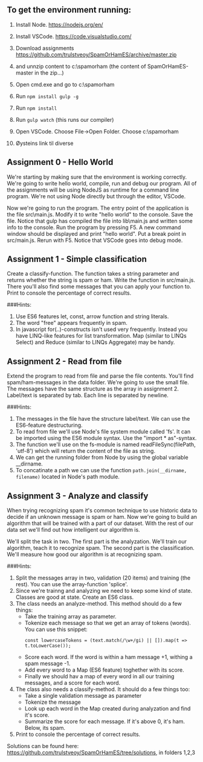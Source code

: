 ## To get the environment running:
1. Install Node. https://nodejs.org/en/
2. Install VSCode. https://code.visualstudio.com/  
3. Download assignments https://github.com/trulstveoy/SpamOrHamES/archive/master.zip
4. and unnzip content to c:\spamorham (the content of SpamOrHamES-master in the zip...)
5. Open cmd.exe and go to c:\spamorham
3. Run `npm install gulp -g`
4. Run `npm install`
5. Run `gulp watch` (this runs our compiler)
6. Open VSCode. Choose File->Open Folder. Choose c:\spamorham

7. Øysteins link til diverse

## Assignment 0 - Hello World
We're starting by making sure that the environment is working correctly. We're going to write hello world,
compile, run and debug our program. All of the assignments will be
using NodeJS as runtime for a command line program. We're not using Node directly but through
the editor, VSCode. 

Now we're going to run the program. The entry point of the application
is the file src\main.js. Modify it to write "hello world" to the console. Save the file.
Notice that gulp has compiled the file into lib\main.js and written some info to the console.
Run the program by pressing F5. A new command window should be displayed and print "hello world". Put a
break point in src/main.js. Rerun with F5. Notice that VSCode goes into debug mode.

## Assignment 1 - Simple classification
Create a classify-function. The function takes a string parameter and returns whether the string
is spam or ham. Write the function in src/main.js. There you'll also find some messages that
you can apply your function to. Print to console the percentage of correct results.

###Hints:
1. Use ES6 features let, const, arrow function and string literals. 
2. The word "free" appears frequently in spam.
3. In javascript for(..)-constructs isn't used very frequently. Instead you have LINQ-like features for list transformation.
Map (similar to LINQs Select) and Reduce (similar to LINQs Aggregate) may be handy.

## Assignment 2 - Read from file
Extend the program to read from file and parse the file contents. You'll find spam/ham-messages in the data folder.
We're going to use the small file. The messages have the same structure as the array in assignment 2. 
Label/text is separated by tab. Each line is separated by newline.

###Hints:
1. The messages in the file have the structure label/text. We can use the ES6-feature destructuring.
2. To read from file we'll use Node's file system module called 'fs'. It can be imported using the ES6 module syntax. Use the "import * as"-syntax.
3. The function we'll use on the fs-module is named readFileSync(filePath, 'utf-8') which will return the content of the file as string.
4. We can get the running folder from Node by using the global variable __dirname.
5. To concatinate a path we can use the function `path.join(__dirname, filename)` located in Node's path module.

## Assignment 3 - Analyze and classify
When trying recognizing spam it's common technique to use historic data to decide if an unknown message is spam or ham. Now we're going 
to build an algorithm that will be trained with a part of our dataset. With the rest of our data set we'll find out how intelligent our algorithm is.

We'll split the task in two. The first part is the analyzation. We'll train our algorithm, teach it to recognize spam.
The second part is the classification. We'll measure how good our algorithm is at recognizing spam.

###Hints:
1. Split the messages array in two, validation (20 items) and training (the rest). You can use the array-function 'splice'. 
2. Since we're trainng and analyzing we need to keep some kind of state. Classes are good at state. Create an ES6 class.
4. The class needs an analyze-method. This method should do a few things:
	* Take the training array as parameter.
	* Tokenize each message so that we get an array of tokens (words). You can use this snippet:
	  ```
	  const lowercaseTokens = (text.match(/\w+/gi) || []).map(t => t.toLowerCase());
      ```
	* Score each word. If the word is within a ham message +1, withing a spam message -1.
	* Add every word to a Map (ES6 feature) toghether with its score.
	* Finally we should hav a map of every word in all our training messages, and a score for each word.
5. The class also needs a classify-method. It should do a few things too:
	* Take a single validation message as parameter
	* Tokenize the message
	* Look up each word in the Map created during analyzation and find it's score.
	* Summarize the score for each message. If it's above 0, it's ham. Below, its spam.
6. Print to console the percentage of correct results.

Solutions can be found here: https://github.com/trulstveoy/SpamOrHamES/tree/solutions, in folders 1,2,3